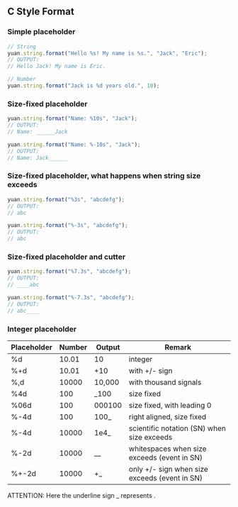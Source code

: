 ## C Style Format

###	Simple placeholder
```javascript
// String
yuan.string.format("Hello %s! My name is %s.", "Jack", "Eric");
// OUTPUT:
// Hello Jack! My name is Eric.

// Number
yuan.string.format("Jack is %d years old.", 10);
```

### Size-fixed placeholder
```javascript
yuan.string.format("Name: %10s", "Jack");
// OUTPUT:
// Name: ______Jack

yuan.string.format("Name: %-10s", "Jack");
// OUTPUT:
// Name: Jack______
```

### Size-fixed placeholder, what happens when string size exceeds
```javascript
yuan.string.format("%3s", "abcdefg");
// OUTPUT:
// abc

yuan.string.format("%-3s", "abcdefg");
// OUTPUT:
// abc
```

### Size-fixed placeholder and cutter
```javascript
yuan.string.format("%7.3s", "abcdefg");
// OUTPUT:
// ____abc

yuan.string.format("%-7.3s", "abcdefg");
// OUTPUT:
// abc____
```

###	Integer placeholder

| Placeholder   | Number        | Output  | Remark
| ------------- | ------------- | ------- | ----------
| %d            | 10.01         |      10 | integer
| %+d           | 10.01         |     +10 | with +/- sign
| %,d           | 10000         |  10,000 | with thousand signals
| %4d           | 100           |    _100 | size fixed
| %06d          | 100           |  000100 | size fixed, with leading 0
| %-4d          | 100           |    100_ | right aligned, size fixed
| %-4d          | 10000         |    1e4_ | scientific notation (SN) when size exceeds
| %-2d          | 10000         |      __ | whitespaces when size exceeds (event in SN)
| %+-2d         | 10000         |      +_ | only +/- sign when size exceeds (event in SN)

ATTENTION: Here the underline sign _ represents <SPACE>.
